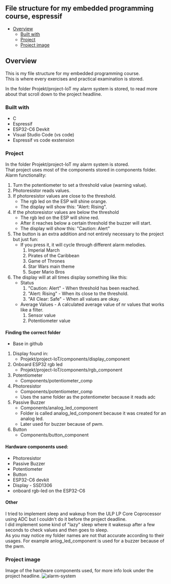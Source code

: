 ## File structure for my embedded programming course, espressif
- [Overview](#overview)
  - [Built with](#built-with)
  - [Project](#project)
  - [Project image](#project-image)

## Overview
This is my file structure for my embedded programming course. </br>
This is where every exercises and practical examination is stored. </br>

In the folder Projekt/project-IoT my alarm system is stored, to read more about that scroll down to the project headline. </br>

### Built with

- C
- Espressif
- ESP32-C6 Devkit
- Visual Studio Code (vs code)
- Espressif vs code exstension

### Project
In the folder Projekt/project-IoT my alarm system is stored. </br>
That project uses most of the components stored in components folder. </br>
Alarm functionality:
1. Turn the potentiometer to set a threshold value (warning value).
2. Photoresistor reads values.
3. If photoresistor values are close to the threshold.
   * The rgb led on the ESP will shine orange.
   * The display will show this: "Alert: Rising".
4. If the photoresistor values are below the threshold
   * The rgb led on the ESP will shine red.
   * After it reaches below a certain threshold the buzzer will start.
   * The display will show this: "Caution: Alert"
5. The button is an extra addition and not entirely necessary to the project but just fun:
   * If you press it, it will cycle through different alarm melodies.
     1. Imperial March
     2. Pirates of the Caribbean
     3. Game of Thrones
     4. Star Wars main theme
     5. Super Mario Bros
6. The display will at all times display something like this:
   * Status
     1. "Caution: Alert" - When threshold has been reached.
     2. "Alert: Rising" - When its close to the threshold.
     3. "All Clear: Safe" - When all values are okay.
   * Average Values - A calculated average value of nr values that works like a filter.
     1. Sensor value
     2. Potentiometer value

#### Finding the correct folder
* Base in github
1. Display found in: 
   * Projekt/project-IoT/components/display_component
3. Onboard ESP32 rgb led
   * Projekt/project-IoT/components/rgb_component
4. Potentiometer
   * Components/potentiometer_comp
5. Photoresistor
   * Components/potentiometer_comp
   * Uses the same folder as the potentiometer because it reads adc
6. Passive Buzzer
   * Components/analog_led_component
   * Folder is called analog_led_component because it was created for an analog led.
   * Later used for buzzer because of pwm.
7. Button
   *  Components/button_component

#### Hardware components used:
* Photoresistor 
* Passive Buzzer
* Potentiometer
* Button
* ESP32-C6 devkit
* Display - SSD1306
* onboard rgb-led on the ESP32-C6

#### Other
I tried to implement sleep and wakeup from the ULP LP Core Coprocessor using ADC but I couldn't do it before the project deadline. </br>
I did implement some kind of "lazy" sleep where it wakesup after a few seconds to check values and then goes to sleep. </br>
As you may notice my folder names are not that accurate according to their usages. For example anlog_led_component is used for a buzzer because of the pwm. 
  
### Project image
Image of the hardware components used, for more info look under the project headline. 
![alarm-system](https://github.com/user-attachments/assets/255f3322-2f8c-45a7-94fa-862c51834ec0)
